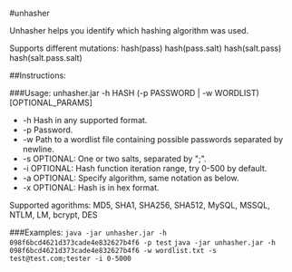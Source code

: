 #unhasher

Unhasher helps you identify which hashing algorithm was used.

Supports different mutations:
hash(pass)
hash(pass.salt)
hash(salt.pass)
hash(salt.pass.salt)

##Instructions:

###Usage:
unhasher.jar -h HASH (-p PASSWORD | -w WORDLIST) [OPTIONAL_PARAMS]

* -h    Hash in any supported format.
* -p    Password.
* -w    Path to a wordlist file containing possible passwords separated by newline.
* -s    OPTIONAL: One or two salts, separated by ";".
* -i    OPTIONAL: Hash function iteration range, try 0-500 by default.
* -a    OPTIONAL: Specify algorithm, same notation as below.
* -x    OPTIONAL: Hash is in hex format.

Supported agorithms: MD5, SHA1, SHA256, SHA512, MySQL, MSSQL, NTLM, LM, bcrypt, DES

###Examples:
`java -jar unhasher.jar -h 098f6bcd4621d373cade4e832627b4f6 -p test`
`java -jar unhasher.jar -h 098f6bcd4621d373cade4e832627b4f6 -w wordlist.txt -s test@test.com;tester -i 0-5000`
